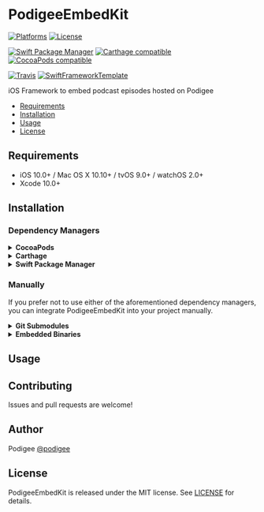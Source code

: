 # PodigeeEmbedKit

[![Platforms](https://img.shields.io/cocoapods/p/PodigeeEmbedKit.svg)](https://cocoapods.org/pods/PodigeeEmbedKit)
[![License](https://img.shields.io/cocoapods/l/PodigeeEmbedKit.svg)](https://raw.githubusercontent.com/podigee/PodigeeEmbedKit/master/LICENSE)

[![Swift Package Manager](https://img.shields.io/badge/Swift%20Package%20Manager-compatible-brightgreen.svg)](https://github.com/apple/swift-package-manager)
[![Carthage compatible](https://img.shields.io/badge/Carthage-compatible-4BC51D.svg?style=flat)](https://github.com/Carthage/Carthage)
[![CocoaPods compatible](https://img.shields.io/cocoapods/v/PodigeeEmbedKit.svg)](https://cocoapods.org/pods/PodigeeEmbedKit)

[![Travis](https://img.shields.io/travis/podigee/PodigeeEmbedKit/master.svg)](https://travis-ci.org/podigee/PodigeeEmbedKit/branches)
[![SwiftFrameworkTemplate](https://img.shields.io/badge/SwiftFramework-Template-red.svg)](http://github.com/RahulKatariya/SwiftFrameworkTemplate)

iOS Framework to embed podcast episodes hosted on Podigee

- [Requirements](#requirements)
- [Installation](#installation)
- [Usage](#usage)
- [License](#license)

## Requirements

- iOS 10.0+ / Mac OS X 10.10+ / tvOS 9.0+ / watchOS 2.0+
- Xcode 10.0+

## Installation

### Dependency Managers
<details>
  <summary><strong>CocoaPods</strong></summary>

[CocoaPods](http://cocoapods.org) is a dependency manager for Cocoa projects. You can install it with the following command:

```bash
$ gem install cocoapods
```

To integrate PodigeeEmbedKit into your Xcode project using CocoaPods, specify it in your `Podfile`:

```ruby
source 'https://github.com/CocoaPods/Specs.git'
platform :ios, '8.0'
use_frameworks!

pod 'PodigeeEmbedKit', '~> 0.0.1'
```

Then, run the following command:

```bash
$ pod install
```

</details>

<details>
  <summary><strong>Carthage</strong></summary>

[Carthage](https://github.com/Carthage/Carthage) is a decentralized dependency manager that automates the process of adding frameworks to your Cocoa application.

You can install Carthage with [Homebrew](http://brew.sh/) using the following command:

```bash
$ brew update
$ brew install carthage
```

To integrate PodigeeEmbedKit into your Xcode project using Carthage, specify it in your `Cartfile`:

```ogdl
github "podigee/PodigeeEmbedKit" ~> 0.0.1
```

</details>

<details>
  <summary><strong>Swift Package Manager</strong></summary>

To use PodigeeEmbedKit as a [Swift Package Manager](https://swift.org/package-manager/) package just add the following in your Package.swift file.

``` swift
// swift-tools-version:4.2

import PackageDescription

let package = Package(
    name: "HelloPodigeeEmbedKit",
    dependencies: [
        .package(url: "https://github.com/podigee/PodigeeEmbedKit.git", .upToNextMajor(from: "0.0.1"))
    ],
    targets: [
        .target(name: "HelloPodigeeEmbedKit", dependencies: ["PodigeeEmbedKit"])
    ]
)
```
</details>

### Manually

If you prefer not to use either of the aforementioned dependency managers, you can integrate PodigeeEmbedKit into your project manually.

<details>
  <summary><strong>Git Submodules</strong></summary><p>

- Open up Terminal, `cd` into your top-level project directory, and run the following command "if" your project is not initialized as a git repository:

```bash
$ git init
```

- Add PodigeeEmbedKit as a git [submodule](http://git-scm.com/docs/git-submodule) by running the following command:

```bash
$ git submodule add https://github.com/podigee/PodigeeEmbedKit.git
$ git submodule update --init --recursive
```

- Open the new `PodigeeEmbedKit` folder, and drag the `PodigeeEmbedKit.xcodeproj` into the Project Navigator of your application's Xcode project.

    > It should appear nested underneath your application's blue project icon. Whether it is above or below all the other Xcode groups does not matter.

- Select the `PodigeeEmbedKit.xcodeproj` in the Project Navigator and verify the deployment target matches that of your application target.
- Next, select your application project in the Project Navigator (blue project icon) to navigate to the target configuration window and select the application target under the "Targets" heading in the sidebar.
- In the tab bar at the top of that window, open the "General" panel.
- Click on the `+` button under the "Embedded Binaries" section.
- You will see two different `PodigeeEmbedKit.xcodeproj` folders each with two different versions of the `PodigeeEmbedKit.framework` nested inside a `Products` folder.

    > It does not matter which `Products` folder you choose from.

- Select the `PodigeeEmbedKit.framework`.

- And that's it!

> The `PodigeeEmbedKit.framework` is automagically added as a target dependency, linked framework and embedded framework in a copy files build phase which is all you need to build on the simulator and a device.

</p></details>

<details>
  <summary><strong>Embedded Binaries</strong></summary><p>

- Download the latest release from https://github.com/podigee/PodigeeEmbedKit/releases
- Next, select your application project in the Project Navigator (blue project icon) to navigate to the target configuration window and select the application target under the "Targets" heading in the sidebar.
- In the tab bar at the top of that window, open the "General" panel.
- Click on the `+` button under the "Embedded Binaries" section.
- Add the downloaded `PodigeeEmbedKit.framework`.
- And that's it!

</p></details>

## Usage

## Contributing

Issues and pull requests are welcome!

## Author

Podigee [@podigee](https://twitter.com/podigee)

## License

PodigeeEmbedKit is released under the MIT license. See [LICENSE](https://github.com/podigee/PodigeeEmbedKit/blob/master/LICENSE) for details.
